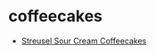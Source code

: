 # coffeecakes

 * [Streusel Sour Cream Coffeecakes](../index/s/streusel-sour-cream-coffeecakes-106184.json)

